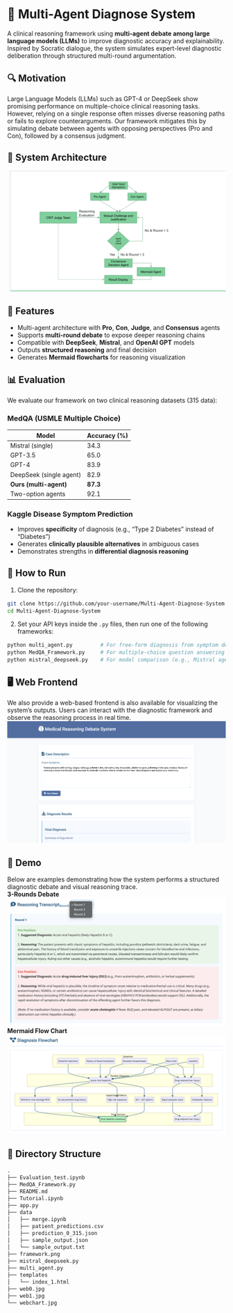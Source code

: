# 🧠 Multi-Agent Diagnose System

A clinical reasoning framework using **multi-agent debate among large language models (LLMs)** to improve diagnostic accuracy and explainability. Inspired by Socratic dialogue, the system simulates expert-level diagnostic deliberation through structured multi-round argumentation.

## 🔍 Motivation

Large Language Models (LLMs) such as GPT-4 or DeepSeek show promising performance on multiple-choice clinical reasoning tasks. However, relying on a single response often misses diverse reasoning paths or fails to explore counterarguments. Our framework mitigates this by simulating debate between agents with opposing perspectives (Pro and Con), followed by a consensus judgment.

## 🧱 System Architecture
![Framework Overview](framework.png)
## 🚀 Features

- Multi-agent architecture with **Pro**, **Con**, **Judge**, and **Consensus** agents
- Supports **multi-round debate** to expose deeper reasoning chains
- Compatible with **DeepSeek**, **Mistral**, and **OpenAI GPT** models
- Outputs **structured reasoning** and final decision
- Generates **Mermaid flowcharts** for reasoning visualization

## 📊 Evaluation

We evaluate our framework on two clinical reasoning datasets (315 data):

### MedQA (USMLE Multiple Choice)

| Model                     | Accuracy (%) |
|--------------------------|--------------|
| Mistral (single)         | 34.3         |
| GPT-3.5                  | 65.0         |
| GPT-4                    | 83.9         |
| DeepSeek (single agent)  | 82.9         |
| **Ours (multi-agent)**   | **87.3**     |
| Two-option agents        | 92.1         |

### Kaggle Disease Symptom Prediction

- Improves **specificity** of diagnosis (e.g., “Type 2 Diabetes” instead of “Diabetes”)
- Generates **clinically plausible alternatives** in ambiguous cases
- Demonstrates strengths in **differential diagnosis reasoning**

## 🧪 How to Run

1. Clone the repository:
```bash
git clone https://github.com/your-username/Multi-Agent-Diagnose-System.git
cd Multi-Agent-Diagnose-System
```
2. Set your API keys inside the `.py` files, then run one of the following frameworks:

```bash
python multi_agent.py         # For free-form diagnosis from symptom descriptions (Kaggle dataset)
python MedQA_Framework.py     # For multiple-choice question answering (MedQA benchmark)
python mistral_deepseek.py    # For model comparison (e.g., Mistral agent and  DeepSeek agent framework)
```
## 🖥️ Web Frontend 
We also provide a web-based frontend is also available for visualizing the system’s outputs. Users can interact with the diagnostic framework and observe the reasoning process in real time.
![web](web0.jpg)

## 🧾 Demo
Below are examples demonstrating how the system performs a structured diagnostic debate and visual reasoning trace.\
**3-Rounds Debate**
![debate](web1.jpg)
**Mermaid Flow Chart**
![flow_chart](webchart.jpg)

## 📁 Directory Structure
```
.
├── Evaluation_test.ipynb
├── MedQA_Framework.py
├── README.md
├── Tutorial.ipynb
├── app.py
├── data
│   ├── merge.ipynb
│   ├── patient_predictions.csv
│   ├── prediction_0_315.json
│   ├── sample_output.json
│   └── sample_output.txt
├── framework.png
├── mistral_deepseek.py
├── multi_agent.py
├── templates
│   └── index_1.html
├── web0.jpg
├── web1.jpg
└── webchart.jpg
```
